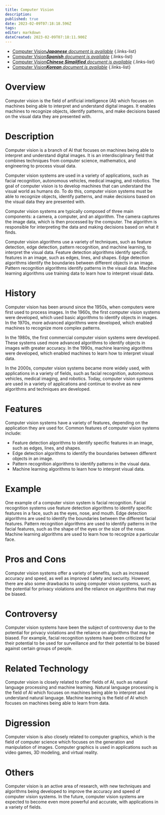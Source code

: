 ```yaml
---
title: Computer Vision
description: 
published: true
date: 2023-02-09T07:18:18.596Z
tags: 
editor: markdown
dateCreated: 2023-02-09T07:18:11.900Z
---
```


- [Computer Vision***Japanese** document is available*](/ja/Knowledge-base/Dictionary/computer-vision)
{.links-list}
- [Computer Vision***Spanish** document is available*](/es/Knowledge-base/Dictionary/computer-vision)
{.links-list}
- [Computer Vision***Chinese Simplified** document is available*](/zh/Knowledge-base/Dictionary/computer-vision)
{.links-list}
- [Computer Vision***Korean** document is available*](/ko/Knowledge-base/Dictionary/computer-vision)
{.links-list}


# Overview
Computer vision is the field of artificial intelligence (AI) which focuses on machines being able to interpret and understand digital images. It enables machines to recognize objects, identify patterns, and make decisions based on the visual data they are presented with.

# Description
Computer vision is a branch of AI that focuses on machines being able to interpret and understand digital images. It is an interdisciplinary field that combines techniques from computer science, mathematics, and engineering to process visual data.

Computer vision systems are used in a variety of applications, such as facial recognition, autonomous vehicles, medical imaging, and robotics. The goal of computer vision is to develop machines that can understand the visual world as humans do. To do this, computer vision systems must be able to recognize objects, identify patterns, and make decisions based on the visual data they are presented with.

Computer vision systems are typically composed of three main components: a camera, a computer, and an algorithm. The camera captures the image data, which is then processed by the computer. The algorithm is responsible for interpreting the data and making decisions based on what it finds.

Computer vision algorithms use a variety of techniques, such as feature detection, edge detection, pattern recognition, and machine learning, to interpret the visual data. Feature detection algorithms identify specific features in an image, such as edges, lines, and shapes. Edge detection algorithms identify the boundaries between different objects in an image. Pattern recognition algorithms identify patterns in the visual data. Machine learning algorithms use training data to learn how to interpret visual data.

# History
Computer vision has been around since the 1950s, when computers were first used to process images. In the 1960s, the first computer vision systems were developed, which used basic algorithms to identify objects in images. In the 1970s, more advanced algorithms were developed, which enabled machines to recognize more complex patterns.

In the 1980s, the first commercial computer vision systems were developed. These systems used more advanced algorithms to identify objects in images with greater accuracy. In the 1990s, machine learning algorithms were developed, which enabled machines to learn how to interpret visual data.

In the 2000s, computer vision systems became more widely used, with applications in a variety of fields, such as facial recognition, autonomous vehicles, medical imaging, and robotics. Today, computer vision systems are used in a variety of applications and continue to evolve as new algorithms and techniques are developed.

# Features
Computer vision systems have a variety of features, depending on the application they are used for. Common features of computer vision systems include:

- Feature detection algorithms to identify specific features in an image, such as edges, lines, and shapes.
- Edge detection algorithms to identify the boundaries between different objects in an image.
- Pattern recognition algorithms to identify patterns in the visual data.
- Machine learning algorithms to learn how to interpret visual data.

# Example
One example of a computer vision system is facial recognition. Facial recognition systems use feature detection algorithms to identify specific features in a face, such as the eyes, nose, and mouth. Edge detection algorithms are used to identify the boundaries between the different facial features. Pattern recognition algorithms are used to identify patterns in the facial features, such as the shape of the eyes or the size of the nose. Machine learning algorithms are used to learn how to recognize a particular face.

# Pros and Cons
Computer vision systems offer a variety of benefits, such as increased accuracy and speed, as well as improved safety and security. However, there are also some drawbacks to using computer vision systems, such as the potential for privacy violations and the reliance on algorithms that may be biased.

# Controversy
Computer vision systems have been the subject of controversy due to the potential for privacy violations and the reliance on algorithms that may be biased. For example, facial recognition systems have been criticized for their potential to be used for surveillance and for their potential to be biased against certain groups of people.

# Related Technology
Computer vision is closely related to other fields of AI, such as natural language processing and machine learning. Natural language processing is the field of AI which focuses on machines being able to interpret and understand natural language. Machine learning is the field of AI which focuses on machines being able to learn from data.

# Digression
Computer vision is also closely related to computer graphics, which is the field of computer science which focuses on the generation and manipulation of images. Computer graphics is used in applications such as video games, 3D modeling, and virtual reality.

# Others
Computer vision is an active area of research, with new techniques and algorithms being developed to improve the accuracy and speed of computer vision systems. In the future, computer vision systems are expected to become even more powerful and accurate, with applications in a variety of fields.